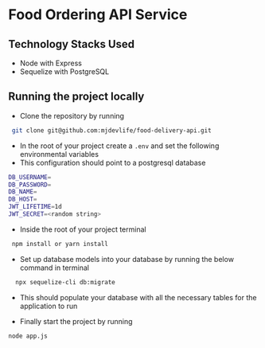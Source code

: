 # Food Ordering API Service

## Technology Stacks Used

- Node with Express
- Sequelize with PostgreSQL

## Running the project locally

- Clone the repository by running

```bash
 git clone git@github.com:mjdevlife/food-delivery-api.git
```

- In the root of your project create a `.env` and set the following environmental variables
- This configuration should point to a postgresql database

```bash
DB_USERNAME=
DB_PASSWORD=
DB_NAME=
DB_HOST=
JWT_LIFETIME=1d
JWT_SECRET=<random string>
```

- Inside the root of your project terminal

```bash
 npm install or yarn install
```

- Set up database models into your database by running the below command in terminal

```bash
  npx sequelize-cli db:migrate
```

- This should populate your database with all the necessary tables for the application to run

- Finally start the project by running

```bash
node app.js
```
